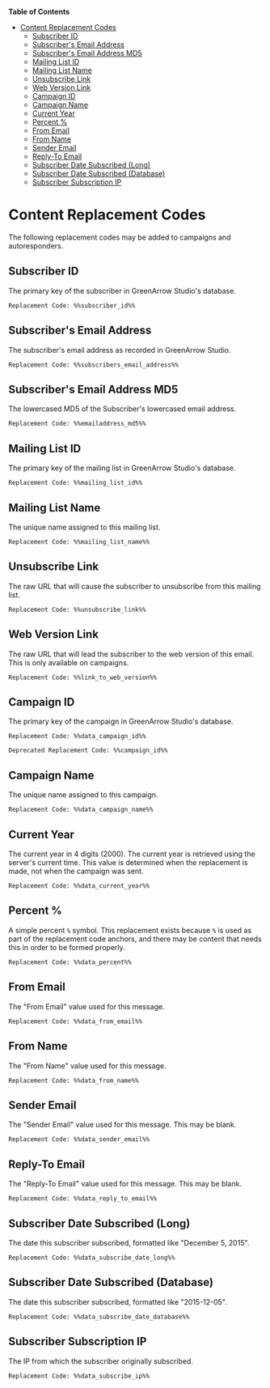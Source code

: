 <!-- START doctoc generated TOC please keep comment here to allow auto update -->
<!-- DON'T EDIT THIS SECTION, INSTEAD RE-RUN doctoc TO UPDATE -->
**Table of Contents**

- [Content Replacement Codes](#content-replacement-codes)
  - [Subscriber ID](#subscriber-id)
  - [Subscriber's Email Address](#subscribers-email-address)
  - [Subscriber's Email Address MD5](#subscribers-email-address-md5)
  - [Mailing List ID](#mailing-list-id)
  - [Mailing List Name](#mailing-list-name)
  - [Unsubscribe Link](#unsubscribe-link)
  - [Web Version Link](#web-version-link)
  - [Campaign ID](#campaign-id)
  - [Campaign Name](#campaign-name)
  - [Current Year](#current-year)
  - [Percent %](#percent-%)
  - [From Email](#from-email)
  - [From Name](#from-name)
  - [Sender Email](#sender-email)
  - [Reply-To Email](#reply-to-email)
  - [Subscriber Date Subscribed (Long)](#subscriber-date-subscribed-long)
  - [Subscriber Date Subscribed (Database)](#subscriber-date-subscribed-database)
  - [Subscriber Subscription IP](#subscriber-subscription-ip)

<!-- END doctoc generated TOC please keep comment here to allow auto update -->

# Content Replacement Codes #

The following replacement codes may be added to campaigns and autoresponders.

## Subscriber ID ##

The primary key of the subscriber in GreenArrow Studio's database.

    Replacement Code: %%subscriber_id%%

## Subscriber's Email Address ##

The subscriber's email address as recorded in GreenArrow Studio.

    Replacement Code: %%subscribers_email_address%%

## Subscriber's Email Address MD5 ##

The lowercased MD5 of the Subscriber's lowercased email address.

    Replacement Code: %%emailaddress_md5%%

## Mailing List ID ##

The primary key of the mailing list in GreenArrow Studio's database.

    Replacement Code: %%mailing_list_id%%

## Mailing List Name ##

The unique name assigned to this mailing list.

    Replacement Code: %%mailing_list_name%%

## Unsubscribe Link ##

The raw URL that will cause the subscriber to unsubscribe from this mailing list.

    Replacement Code: %%unsubscribe_link%%

## Web Version Link ##

The raw URL that will lead the subscriber to the web version of this email.
This is only available on campaigns.

    Replacement Code: %%link_to_web_version%%

## Campaign ID ##

The primary key of the campaign in GreenArrow Studio's database.

    Replacement Code: %%data_campaign_id%%

    Deprecated Replacement Code: %%campaign_id%%

## Campaign Name ##

The unique name assigned to this campaign.

    Replacement Code: %%data_campaign_name%%

## Current Year ##

The current year in 4 digits (2000). The current year is retrieved using the
server's current time. This value is determined when the replacement is made,
not when the campaign was sent.

    Replacement Code: %%data_current_year%%

## Percent % ##

A simple percent `%` symbol. This replacement exists because `%` is used as
part of the replacement code anchors, and there may be content that needs this
in order to be formed properly.

    Replacement Code: %%data_percent%%

## From Email ##

The "From Email" value used for this message.

    Replacement Code: %%data_from_email%%

## From Name ##

The "From Name" value used for this message.

    Replacement Code: %%data_from_name%%

## Sender Email ##

The "Sender Email" value used for this message. This may be blank.

    Replacement Code: %%data_sender_email%%

## Reply-To Email ##

The "Reply-To Email" value used for this message. This may be blank.

    Replacement Code: %%data_reply_to_email%%

## Subscriber Date Subscribed (Long) ##

The date this subscriber subscribed, formatted like "December 5, 2015".

    Replacement Code: %%data_subscribe_date_long%%

## Subscriber Date Subscribed (Database) ##

The date this subscriber subscribed, formatted like "2015-12-05".

    Replacement Code: %%data_subscribe_date_database%%

## Subscriber Subscription IP ##

The IP from which the subscriber originally subscribed.

    Replacement Code: %%data_subscribe_ip%%

